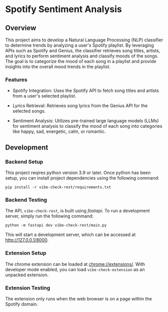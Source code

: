 # Spotify Sentiment Analysis

## Overview

This project aims to develop a Natural Language Processing (NLP) classifier to determine trends by analyzing a user's Spotify playlist. By leveraging APIs such as Spotify and Genius, the classifier retrieves song titles, artists, and lyrics to perform sentiment analysis and classify moods of the songs. The goal is to categorize the mood of each song in a playlist and provide insights into the overall mood trends in the playlist.

### Features

- Spotify Integration: Uses the Spotify API to fetch song titles and artists from a user's selected playlist.

- Lyrics Retrieval: Retrieves song lyrics from the Genius API for the selected songs.

- Sentiment Analysis: Utilizes pre-trained large language models (LLMs) for sentiment analysis to classify the mood of each song into categories like happy, sad, energetic, calm, or romantic.

## Development

### Backend Setup

This project reqires python version 3.9 or later. Once python has been setup, you can install project dependencies using the following command:

```
pip install -r vibe-check-rest/requirements.txt
```

### Backend Testing

The API, `vibe-check-rest`, is built using _fastapi_. To run a development server, simply run the following command:

```
python -m fastapi dev vibe-check-rest/main.py
```

This will start a development server, which can be accessed at http://127.0.0.1/8000.

### Extension Setup

The chrome extension can be loaded at [chrome://extensions/](chrome://extensions/). With developer mode enabled, you can load `vibe-check-extension` as an unpacked extension.

### Extension Testing

The extension only runs when the web browser is on a page within the Spotify domain.
